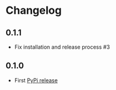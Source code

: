 # Changelog

## 0.1.1

- Fix installation and release process #3

## 0.1.0

- First [PyPi release](https://pypi.org/project/akai-mpkmini-mkii-ctrl)
